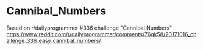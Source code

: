 # Cannibal_Numbers
Based on r/dailyprogrammer #336 challenge "Cannibal Numbers"
https://www.reddit.com/r/dailyprogrammer/comments/76qk58/20171016_challenge_336_easy_cannibal_numbers/
